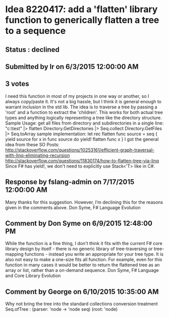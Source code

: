 # Idea 8220417: add a 'flatten' library function to generically flatten a tree to a sequence #

## Status : declined

## Submitted by lr on 6/3/2015 12:00:00 AM

## 3 votes

I need this function in most of my projects in one way or another, so I always copy/paste it. It's not a big hassle, but I think it is general enough to warrant inclusion in the std lib.
The idea is to traverse a tree by passing a 'root' and a function to extract the 'children'. This works for both actual tree types and anything logically representing a tree like the directory structure.
Sample Usage:
get all files from directory and subdirectories in a single line:
"c:\test" |> flatten Directory.GetDirectories |> Seq.collect Directory.GetFiles |> Seq.toArray
sample implementation:
let rec flatten func source = seq {
yield source
for x in func source do
yield! flatten func x
}
I got the general idea from these SO Posts:
http://stackoverflow.com/questions/10253161/efficient-graph-traversal-with-linq-eliminating-recursion
http://stackoverflow.com/questions/11830174/how-to-flatten-tree-via-linq
Since F# has yield!, we don't need to explicitly use Stack<'T> like in C#.

## Response by fslang-admin on 7/17/2015 12:00:00 AM

Many thanks for this suggestion. However, I’m declining this for the reasons given in the comments above.
Don Syme, F# Language Evolution


## Comment by Don Syme on 6/9/2015 12:48:00 PM

While the function is a fine thing, I don't think it fits with the current F# core library design by itself - there is no generic library of tree-traversing or tree-mapping functions - instead you write an appropriate for your tree type.
It is also not easy to make a one-size fits all function. For example, even for this function in many cases it would be better to return the flattened tree as an array or list, rather than a on-demand sequence.
Don Syme, F# Language and Core Library Evolution

## Comment by George on 6/10/2015 10:35:00 AM

Why not bring the tree into the standard collections conversion treatment
Seq.ofTree : (parser: 'node -> 'node seq) (root: 'node)

